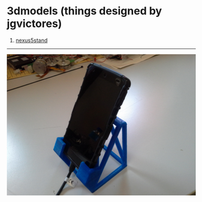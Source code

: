 3dmodels (things designed by jgvictores)
========================================

1. [nexus5stand](nexus5stand/)
--------
[![Image](nexus5stand/nexus5standFront.jpg)](nexus5stand/) 

